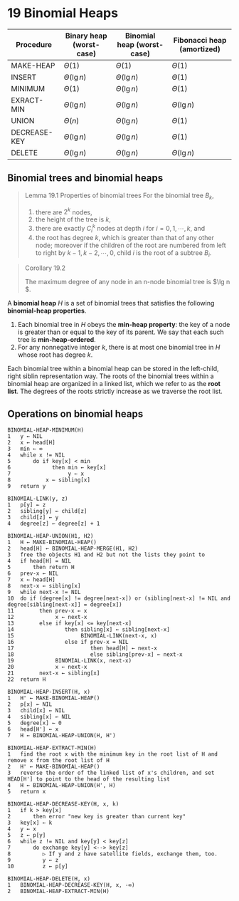 # 19 Binomial Heaps

|Procedure|Binary heap (worst-case)|Binomial heap (worst-case)|Fibonacci heap (amortized)|
|-|-|-|-|
|MAKE-HEAP|$Θ(1)$|$Θ(1)$|$Θ(1)$|
|INSERT|$Θ(\lg n)$|$Θ(\lg n)$|$Θ(1)$|
|MINIMUM|$Θ(1)$|$Θ(\lg n)$|$Θ(1)$|
|EXRACT-MIN|$Θ(\lg n)$|$Θ(\lg n)$|$Θ(\lg n)$|
|UNION|$Θ(n)$|$Θ(\lg n)$|$Θ(1)$|
|DECREASE-KEY|$Θ(\lg n)$|$Θ(\lg n)$|$Θ(1)$|
|DELETE|$Θ(\lg n)$|$Θ(\lg n)$|$Θ(\lg n)$|

## Binomial trees and binomial heaps

> Lemma 19.1 Properties of binomial trees
> For the binomial tree $B_k$,
>
> 1. there are $2^k$ nodes,
> 2. the height of the tree is $k$,
> 3. there are exactly $C_i^k$ nodes at depth $i$ for $i = 0, 1, \cdots, k$, and
> 4. the root has degree $k$, which is greater than that of any other node; moreover if the children of the root are numbered from left to right by $k-1, k-2, \cdots, 0$, child $i$ is the root of a subtree $B_i$.

> Corollary 19.2
>
> The maximum degree of any node in an n-node binomial tree is $\lg n $.

A **binomial heap** $H$ is a set of binomial trees that satisfies the following **binomial-heap properties**.

1. Each binomial tree in $H$ obeys the **min-heap property**: the key of a node is greater than or equal to the key of its parent. We say that each such tree is **min-heap-ordered**.
2. For any nonnegative integer $k$, there is at most one binomial tree in $H$ whose root has degree $k$.

Each binomial tree within a binomial heap can be stored in the left-child, right siblin representation way. The roots of the binomial trees within a binomial heap are organized in a linked list, which we refer to as the **root list**. The degrees of the roots strictly increase as we traverse the root list.

## Operations on binomial heaps

    BINOMIAL-HEAP-MINIMUM(H)
    1   y ← NIL
    2   x ← head[H]
    3   min ← ∞
    4   while x != NIL
    5       do if key[x] < min
    6             then min ← key[x]
    7                  y ← x
    8           x ← sibling[x]
    9   return y

    BINOMIAL-LINK(y, z)
    1   p[y] ← z
    2   sibling[y] ← child[z]
    3   child[z] ← y
    4   degree[z] ← degree[z] + 1

    BINOMIAL-HEAP-UNION(H1, H2)
    1   H ← MAKE-BINOMIAL-HEAP()
    2   head[H] ← BINOMIAL-HEAP-MERGE(H1, H2)
    3   free the objects H1 and H2 but not the lists they point to
    4   if head[H] = NIL
    5       then return H
    6   prev-x ← NIL
    7   x ← head[H]
    8   next-x ← sibling[x]
    9   while next-x != NIL
    10  do if (degree[x] != degree[next-x]) or (sibling[next-x] != NIL and degree[sibling[next-x]] = degree[x])
    11        then prev-x ← x
    12             x ← next-x
    13        else if key[x] <= key[next-x]
    14                then sibling[x] ← sibling[next-x]
    15                     BINOMIAL-LINK(next-x, x)
    16                else if prev-x = NIL
    17                        then head[H] ← next-x
    18                        else sibling[prev-x] ← next-x
    19             BINOMIAL-LINK(x, next-x)
    20             x ← next-x
    21        next-x ← sibling[x]
    22  return H

    BINOMIAL-HEAP-INSERT(H, x)
    1   H' ← MAKE-BINOMIAL-HEAP()
    2   p[x] ← NIL
    3   child[x] ← NIL
    4   sibling[x] ← NIL
    5   degree[x] ← 0
    6   head[H'] ← x
    7   H ← BINOMIAL-HEAP-UNION(H, H')

    BINOMIAL-HEAP-EXTRACT-MIN(H)
    1   find the root x with the minimum key in the root list of H and remove x from the root list of H
    2   H' ← MAKE-BINOMIAL-HEAP()
    3   reverse the order of the linked list of x's children, and set HEAD[H'] to point to the head of the resulting list
    4   H ← BINOMIAL-HEAP-UNION(H', H)
    5   return x

    BINOMIAL-HEAP-DECREASE-KEY(H, x, k)
    1   if k > key[x]
    2       then error "new key is greater than current key"
    3   key[x] ← k
    4   y ← x
    5   z ← p[y]
    6   while z != NIL and key[y] < key[z]
    7       do exchange key[y] <--> key[z]
    8          ▷ If y and z have satellite fields, exchange them, too.
    9          y ← z
    10         z ← p[y]

    BINOMIAL-HEAP-DELETE(H, x)
    1   BINOMIAL-HEAP-DECREASE-KEY(H, x, -∞)
    2   BINOMIAL-HEAP-EXTRACT-MIN(H)

